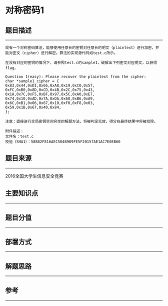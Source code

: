 # 对称密码1

## 题目描述
---
```
现有一个对称密码算法，能够使用任意长的密钥对任意长的明文（plaintext）进行加密，并能对密文（cipher）进行解密。算法的实现源代码如test.c所示。

在没有对应的密钥的情况下，请参照test.c的sample1，破解出下列密文对应明文，以获得flag。

Question 1(easy): Please recover the plaintext from the cipher:
char *sample1_cipher = {
0x83,0x44,0xD1,0x66,0xA8,0x19,0xC0,0x57,
0xFC,0xB0,0x8D,0xCD,0x4B,0x2C,0x75,0x43,
0x1A,0x7C,0xF5,0xBF,0x97,0x5C,0xA0,0xE7,
0x74,0x10,0xAD,0x7A,0xDA,0x68,0xB6,0xA9,
0x6C,0xB1,0x06,0x67,0x10,0xF0,0xF8,0x03,
0x59,0x1B,0x67,0x40,0x84,
};

注意：直接进行全局密钥空间穷举的解题方法，将被判定无效，得分在最终结果中将被扣除。

附件描述：
文件名：test.c
校验（SHA1）：58B82F816AEC504B909FE5F20157AE1AC7E0EB60
```

## 题目来源
---
2016全国大学生信息安全竞赛

## 主要知识点
---


## 题目分值
---


## 部署方式
---


## 解题思路
---


## 参考
---
